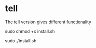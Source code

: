 # tell
The tell version gives different functionality 


sudo chmod +x install.sh

sudo ./install.sh
